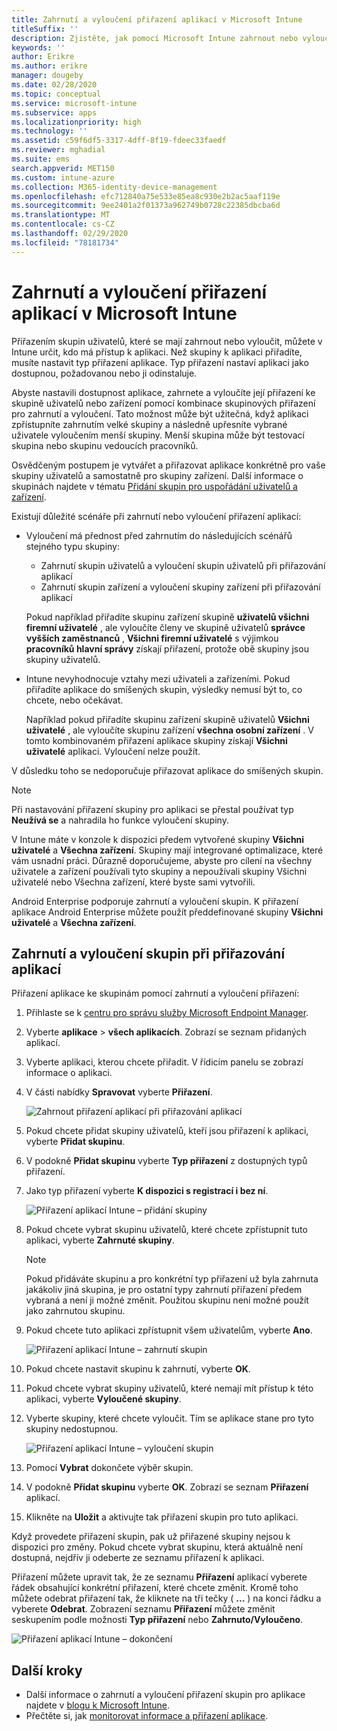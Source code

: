 ```yaml
---
title: Zahrnutí a vyloučení přiřazení aplikací v Microsoft Intune
titleSuffix: ''
description: Zjistěte, jak pomocí Microsoft Intune zahrnout nebo vyloučit přiřazení aplikací.
keywords: ''
author: Erikre
ms.author: erikre
manager: dougeby
ms.date: 02/28/2020
ms.topic: conceptual
ms.service: microsoft-intune
ms.subservice: apps
ms.localizationpriority: high
ms.technology: ''
ms.assetid: c59f6df5-3317-4dff-8f19-fdeec33faedf
ms.reviewer: mghadial
ms.suite: ems
search.appverid: MET150
ms.custom: intune-azure
ms.collection: M365-identity-device-management
ms.openlocfilehash: efc712840a75e533e85ea8c930e2b2ac5aaf119e
ms.sourcegitcommit: 9ee2401a2f01373a962749b0728c22385dbcba6d
ms.translationtype: MT
ms.contentlocale: cs-CZ
ms.lasthandoff: 02/29/2020
ms.locfileid: "78181734"
---
```

# <a name="include-and-exclude-app-assignments-in-microsoft-intune"></a>Zahrnutí a vyloučení přiřazení aplikací v Microsoft Intune

Přiřazením skupin uživatelů, které se mají zahrnout nebo vyloučit, můžete v Intune určit, kdo má přístup k aplikaci. Než skupiny k aplikaci přiřadíte, musíte nastavit typ přiřazení aplikace. Typ přiřazení nastaví aplikaci jako dostupnou, požadovanou nebo ji odinstaluje. 

Abyste nastavili dostupnost aplikace, zahrnete a vyloučíte její přiřazení ke skupině uživatelů nebo zařízení pomocí kombinace skupinových přiřazení pro zahrnutí a vyloučení. Tato možnost může být užitečná, když aplikaci zpřístupníte zahrnutím velké skupiny a následně upřesníte vybrané uživatele vyloučením menší skupiny. Menší skupina může být testovací skupina nebo skupinu vedoucích pracovníků. 

Osvědčeným postupem je vytvářet a přiřazovat aplikace konkrétně pro vaše skupiny uživatelů a samostatně pro skupiny zařízení. Další informace o skupinách najdete v tématu [Přidání skupin pro uspořádání uživatelů a zařízení](~/fundamentals/groups-add.md).  

Existují důležité scénáře při zahrnutí nebo vyloučení přiřazení aplikací:

- Vyloučení má přednost před zahrnutím do následujících scénářů stejného typu skupiny:
    - Zahrnutí skupin uživatelů a vyloučení skupin uživatelů při přiřazování aplikací
    - Zahrnutí skupin zařízení a vyloučení skupiny zařízení při přiřazování aplikací

    Pokud například přiřadíte skupinu zařízení skupině **uživatelů všichni firemní uživatelé** , ale vyloučíte členy ve skupině uživatelů **správce vyšších zaměstnanců** , **Všichni firemní uživatelé** s výjimkou **pracovníků hlavní správy** získají přiřazení, protože obě skupiny jsou skupiny uživatelů.
- Intune nevyhodnocuje vztahy mezi uživateli a zařízeními. Pokud přiřadíte aplikace do smíšených skupin, výsledky nemusí být to, co chcete, nebo očekávat.

    Například pokud přiřadíte skupinu zařízení skupině uživatelů **Všichni uživatelé** , ale vyloučíte skupinu zařízení **všechna osobní zařízení** . V tomto kombinovaném přiřazení aplikace skupiny získají **Všichni uživatelé** aplikaci. Vyloučení nelze použít.

V důsledku toho se nedoporučuje přiřazovat aplikace do smíšených skupin.

> [!NOTE]
> Při nastavování přiřazení skupiny pro aplikaci se přestal používat typ **Neužívá se** a nahradila ho funkce vyloučení skupiny. 
>
> V Intune máte v konzole k dispozici předem vytvořené skupiny **Všichni uživatelé** a **Všechna zařízení**. Skupiny mají integrované optimalizace, které vám usnadní práci. Důrazně doporučujeme, abyste pro cílení na všechny uživatele a zařízení používali tyto skupiny a nepoužívali skupiny Všichni uživatelé nebo Všechna zařízení, které byste sami vytvořili.  
>
> Android Enterprise podporuje zahrnutí a vyloučení skupin. K přiřazení aplikace Android Enterprise můžete použít předdefinované skupiny **Všichni uživatelé** a **Všechna zařízení**. 

## <a name="include-and-exclude-groups-when-assigning-apps"></a>Zahrnutí a vyloučení skupin při přiřazování aplikací 
Přiřazení aplikace ke skupinám pomocí zahrnutí a vyloučení přiřazení:
1. Přihlaste se k [centru pro správu služby Microsoft Endpoint Manager](https://go.microsoft.com/fwlink/?linkid=2109431).
2. Vyberte **aplikace** > **všech aplikacích**. Zobrazí se seznam přidaných aplikací.
3. Vyberte aplikaci, kterou chcete přiřadit. V řídicím panelu se zobrazí informace o aplikaci. 
4. V části nabídky **Spravovat** vyberte **Přiřazení**. 

    ![Zahrnout přiřazení aplikací při přiřazování aplikací](./media/apps-inc-exl-assignments/apps-inc-exl-01.png)

5. Pokud chcete přidat skupiny uživatelů, kteří jsou přiřazení k aplikaci, vyberte **Přidat skupinu**. 
6. V podokně **Přidat skupinu** vyberte **Typ přiřazení** z dostupných typů přiřazení.
7. Jako typ přiřazení vyberte **K dispozici s registrací i bez ní**.

    ![Přiřazení aplikací Intune – přidání skupiny](./media/apps-inc-exl-assignments/apps-inc-exl-02.png)
8. Pokud chcete vybrat skupinu uživatelů, které chcete zpřístupnit tuto aplikaci, vyberte **Zahrnuté skupiny**.

    > [!NOTE]
    > Pokud přidáváte skupinu a pro konkrétní typ přiřazení už byla zahrnuta jakákoliv jiná skupina, je pro ostatní typy zahrnutí přiřazení předem vybraná a není ji možné změnit. Použitou skupinu není možné použít jako zahrnutou skupinu.

9. Pokud chcete tuto aplikaci zpřístupnit všem uživatelům, vyberte **Ano**.

    ![Přiřazení aplikací Intune – zahrnutí skupin](./media/apps-inc-exl-assignments/apps-inc-exl-03.png)
10. Pokud chcete nastavit skupinu k zahrnutí, vyberte **OK**.
11. Pokud chcete vybrat skupiny uživatelů, které nemají mít přístup k této aplikaci, vyberte **Vyloučené skupiny**. 
12. Vyberte skupiny, které chcete vyloučit. Tím se aplikace stane pro tyto skupiny nedostupnou.

    ![Přiřazení aplikací Intune – vyloučení skupin](./media/apps-inc-exl-assignments/apps-inc-exl-04.png)
13. Pomocí **Vybrat** dokončete výběr skupin.
14. V podokně **Přidat skupinu** vyberte **OK**. Zobrazí se seznam **Přiřazení** aplikací.
15. Klikněte na **Uložit** a aktivujte tak přiřazení skupin pro tuto aplikaci.

Když provedete přiřazení skupin, pak už přiřazené skupiny nejsou k dispozici pro změny. Pokud chcete vybrat skupinu, která aktuálně není dostupná, nejdřív ji odeberte ze seznamu přiřazení k aplikaci. 

Přiřazení můžete upravit tak, že ze seznamu **Přiřazení** aplikací vyberete řádek obsahující konkrétní přiřazení, které chcete změnit. Kromě toho můžete odebrat přiřazení tak, že kliknete na tři tečky ( **...** ) na konci řádku a vyberete **Odebrat**. Zobrazení seznamu **Přiřazení** můžete změnit seskupením podle možnosti **Typ přiřazení** nebo **Zahrnuto/Vyloučeno**.

![Přiřazení aplikací Intune – dokončení](./media/apps-inc-exl-assignments/apps-inc-exl-05.png)

## <a name="next-steps"></a>Další kroky

- Další informace o zahrnutí a vyloučení přiřazení skupin pro aplikace najdete v [blogu k Microsoft Intune](https://aka.ms/new_app_assignment_process).
- Přečtěte si, jak [monitorovat informace a přiřazení aplikace](apps-monitor.md).
